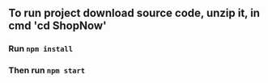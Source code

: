 ## To run project download source code, unzip it, in cmd 'cd ShopNow'
### Run `npm install`
### Then run `npm start`
